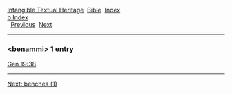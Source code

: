 [Intangible Textual Heritage](../../index)  [Bible](../index) 
[Index](index)   
[b Index](_b_)  
  [Previous](c01272)  [Next](c01274) 

------------------------------------------------------------------------

### &lt;benammi&gt; 1 entry

[Gen 19:38](../kjv/gen019.htm#038)  

------------------------------------------------------------------------

[Next: benches (1)](c01274)
